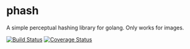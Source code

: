 phash
=====

A simple perceptual hashing library for golang.
Only works for images.

[![Build Status](https://travis-ci.org/azr/phash.svg?branch=master)](https://travis-ci.org/azr/phash)
[![Coverage Status](https://img.shields.io/coveralls/azr/phash.svg)](https://coveralls.io/r/azr/phash)
